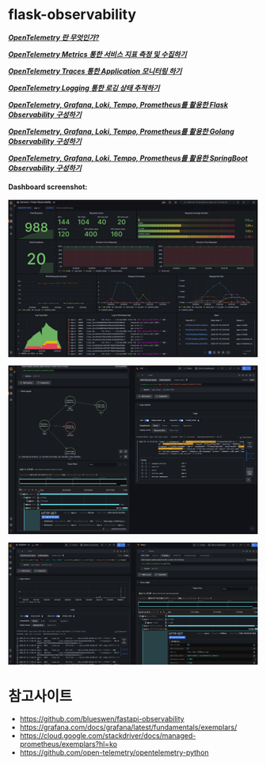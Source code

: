 # flask-observability

***[OpenTelemetry 란 무엇인가?](https://medium.com/@dudwls96/opentelemetry-%EB%9E%80-%EB%AC%B4%EC%97%87%EC%9D%B8%EA%B0%80-18b6e4fe6e36)***

***[OpenTelemetry Metrics 통한 서비스 지표 측정 및 수집하기](https://medium.com/@dudwls96/opentelemetry-metrics-%ED%86%B5%ED%95%9C-%EC%84%9C%EB%B9%84%EC%8A%A4%EC%A7%80%ED%91%9C-%EC%B8%A1%EC%A0%95-%EB%B0%8F-%EC%88%98%EC%A7%91%ED%95%98%EA%B8%B0-e8bca31c1619)***

***[OpenTelemetry Traces 통한 Application 모니터링 하기](https://medium.com/@dudwls96/opentelemetry-traces-%ED%86%B5%ED%95%9C-application-%EB%AA%A8%EB%8B%88%ED%84%B0%EB%A7%81-%ED%95%98%EA%B8%B0-ac1e4c8a0749)***

***[OpenTelemetry Logging 통한 로깅 상태 추적하기](https://medium.com/@dudwls96/opentelemetry-logging-%ED%86%B5%ED%95%9C-%EB%A1%9C%EA%B9%85-%EC%83%81%ED%83%9C-%EC%B6%94%EC%A0%81%ED%95%98%EA%B8%B0-a920725c1c3a)***

***[OpenTelemetry, Grafana, Loki, Tempo, Prometheus를 활용한 Flask Observability 구성하기](https://medium.com/@dudwls96/opentelemetry-grafana-loki-tempo-prometheus%EB%A5%BC-%ED%99%9C%EC%9A%A9%ED%95%9C-flask-observability-%EA%B5%AC%EC%84%B1%ED%95%98%EA%B8%B0-9efc01495287)***

***[OpenTelemetry, Grafana, Loki, Tempo, Prometheus를 활용한 Golang Observability 구성하기](https://medium.com/@dudwls96/opentelemetry-grafana-loki-tempo-prometheus%EB%A5%BC-%ED%99%9C%EC%9A%A9%ED%95%9C-golang-observability-%EA%B5%AC%EC%84%B1%ED%95%98%EA%B8%B0-3cf148039c1c)***

***[OpenTelemetry, Grafana, Loki, Tempo, Prometheus를 활용한 SpringBoot Observability 구성하기](https://medium.com/@dudwls96/opentelemetry-grafana-loki-tempo-prometheus%EB%A5%BC-%ED%99%9C%EC%9A%A9%ED%95%9C-spring-boot-observability-%EA%B5%AC%EC%84%B1%ED%95%98%EA%B8%B0-f977df45bb70)***

#### Dashboard screenshot:
![Alt text](./images/01.png)

![Alt text](./images/02.png)

![Alt text](./images/03.png)


# 참고사이트
- https://github.com/blueswen/fastapi-observability
- https://grafana.com/docs/grafana/latest/fundamentals/exemplars/
- https://cloud.google.com/stackdriver/docs/managed-prometheus/exemplars?hl=ko
- https://github.com/open-telemetry/opentelemetry-python
